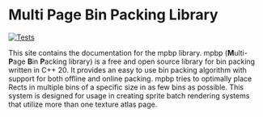 <!--
SPDX-FileCopyrightText: 2022 Daniel Valcour <fossweeper@gmail.com>

SPDX-License-Identifier: MIT
-->

# Multi Page Bin Packing Library

[![Tests](https://github.com/Journeyman-dev/mpbp/actions/workflows/Test.yaml/badge.svg)](https://github.com/Journeyman-dev/mpbp/actions/workflows/Test.yaml)

This site contains the documentation for the mpbp library. mpbp (<b>M</b>ulti-<b>P</b>age <b>B</b>in <b>P</b>acking library) is a free and open source library for bin packing written in C++ 20. It provides an easy to use bin packing algorithm with support for both offline and online packing. mpbp tries to optimally place Rects in multiple bins of a specific size in as few bins as possible. This system is designed for usage in creating sprite batch rendering systems that utilize more than one texture atlas page.